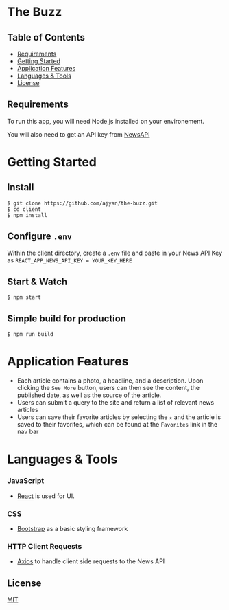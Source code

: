 # The Buzz

[//]: # (Insert gif here)

## Table of Contents

- [Requirements](#Requirements)
- [Getting Started](#Getting-Started)
- [Application Features](#application-features)
- [Languages & Tools](#languages-&-tools)
- [License](#license)


## Requirements

To run this app, you will need Node.js installed on your environement.

You will also need to get an API key from [NewsAPI](https://newsapi.org/)

# Getting Started

## Install

    $ git clone https://github.com/ajyan/the-buzz.git
    $ cd client
    $ npm install

## Configure `.env`

Within the client directory, create a `.env` file and paste in your News API Key as `REACT_APP_NEWS_API_KEY = YOUR_KEY_HERE`


## Start & Watch

    $ npm start

## Simple build for production

    $ npm run build

# Application Features

- Each article contains a photo, a headline, and a description. Upon clicking the `See More` button, users can then see the content, the published date, as well as the source of the article.
- Users can submit a query to the site and return a list of relevant news articles 
- Users can save their favorite articles by selecting the `★` and the article is saved to their favorites, which can be found at the `Favorites` link in the nav bar


# Languages & Tools

### JavaScript

- [React](http://facebook.github.io/react) is used for UI.

### CSS
- [Bootstrap](https://getbootstrap.com/docs/3.4/css/) as a basic styling framework

### HTTP Client Requests

- [Axios](https://www.npmjs.com/package/axios) to handle client side requests to the News API

## License

[MIT](https://choosealicense.com/licenses/mit/)
